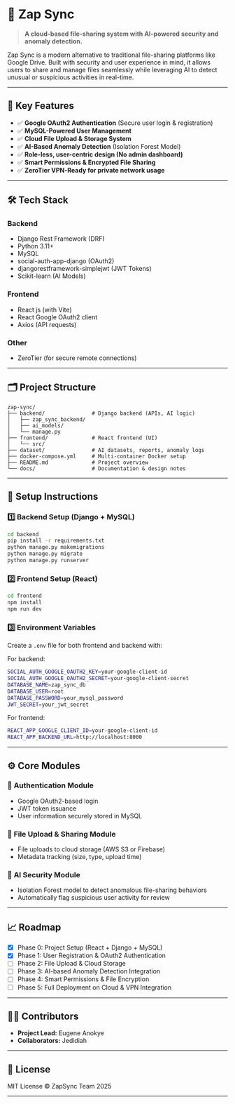 
# 🚀 Zap Sync

> **A cloud-based file-sharing system with AI-powered security and anomaly detection.**

Zap Sync is a modern alternative to traditional file-sharing platforms like Google Drive. Built with security and user experience in mind, it allows users to share and manage files seamlessly while leveraging AI to detect unusual or suspicious activities in real-time.

---

## 🎯 **Key Features**

- ✅ **Google OAuth2 Authentication** (Secure user login & registration)  
- ✅ **MySQL-Powered User Management**  
- ✅ **Cloud File Upload & Storage System**  
- ✅ **AI-Based Anomaly Detection** (Isolation Forest Model)  
- ✅ **Role-less, user-centric design (No admin dashboard)**  
- ✅ **Smart Permissions & Encrypted File Sharing**  
- ✅ **ZeroTier VPN-Ready for private network usage**

---

## 🛠 **Tech Stack**

### **Backend**
- Django Rest Framework (DRF)
- Python 3.11+
- MySQL
- social-auth-app-django (OAuth2)
- djangorestframework-simplejwt (JWT Tokens)
- Scikit-learn (AI Models)

### **Frontend**
- React js (with Vite)
- React Google OAuth2 client
- Axios (API requests)

### **Other**
- ZeroTier (for secure remote connections)

---

## 🗂 **Project Structure**

```
zap-sync/
├── backend/               # Django backend (APIs, AI logic)
│   ├── zap_sync_backend/
│   ├── ai_models/
│   └── manage.py
├── frontend/              # React frontend (UI)
│   └── src/
├── dataset/               # AI datasets, reports, anomaly logs
├── docker-compose.yml     # Multi-container Docker setup
├── README.md              # Project overview
└── docs/                  # Documentation & design notes
```

---

## 🚀 **Setup Instructions**

### **1️⃣ Backend Setup (Django + MySQL)**

```bash
cd backend
pip install -r requirements.txt
python manage.py makemigrations
python manage.py migrate
python manage.py runserver
```

### **2️⃣ Frontend Setup (React)**
```bash
cd frontend
npm install
npm run dev
```

### **3️⃣ Environment Variables**

Create a `.env` file for both frontend and backend with:

For backend:  
```bash
SOCIAL_AUTH_GOOGLE_OAUTH2_KEY=your-google-client-id
SOCIAL_AUTH_GOOGLE_OAUTH2_SECRET=your-google-client-secret
DATABASE_NAME=zap_sync_db
DATABASE_USER=root
DATABASE_PASSWORD=your_mysql_password
JWT_SECRET=your_jwt_secret
```

For frontend:  
```bash
REACT_APP_GOOGLE_CLIENT_ID=your-google-client-id
REACT_APP_BACKEND_URL=http://localhost:8000
```

---

## ⚙️ **Core Modules**

### 🔐 **Authentication Module**
- Google OAuth2-based login
- JWT token issuance
- User information securely stored in MySQL

### 📁 **File Upload & Sharing Module**
- File uploads to cloud storage (AWS S3 or Firebase)
- Metadata tracking (size, type, upload time)

### 🧠 **AI Security Module**
- Isolation Forest model to detect anomalous file-sharing behaviors
- Automatically flag suspicious user activity for review

---

## 📈 **Roadmap**

- [x] Phase 0: Project Setup (React + Django + MySQL)
- [x] Phase 1: User Registration & OAuth2 Authentication
- [ ] Phase 2: File Upload & Cloud Storage
- [ ] Phase 3: AI-based Anomaly Detection Integration
- [ ] Phase 4: Smart Permissions & File Encryption
- [ ] Phase 5: Full Deployment on Cloud & VPN Integration

---

## 👨‍💻 **Contributors**

- **Project Lead:** Eugene Anokye
- **Collaborators:** Jedidiah

---

## 📜 **License**

MIT License © ZapSync Team 2025

---

